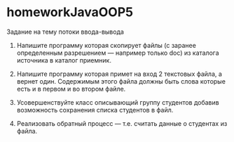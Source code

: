 # homeworkJavaOOP5
Задание на тему потоки ввода-вывода

1. Напишите программу которая скопирует файлы (с заранее
определенным разрешением — например только doc) из
каталога источника в каталог приемник.

2. Напишите программу которая примет на вход 2 текстовых
файла, а вернет один. Содержимым этого файла должны
быть слова которые есть и в первом и во втором файле.

3. Усовершенствуйте класс описывающий группу студентов
добавив возможность сохранения списка студентов в файл.

4. Реализовать обратный процесс — т.е. считать данные о
студентах из файла.
